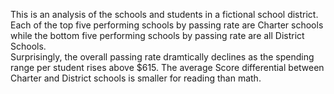 This is an analysis of the schools and students in a fictional school district. Each of the top five performing schools by passing rate are Charter schools while the bottom five performing schools by passing rate are all District Schools.  
Surprisingly, the overall passing rate dramtically declines as the spending range per student rises above $615. The average Score differential between Charter and District schools is smaller for reading than math. 

